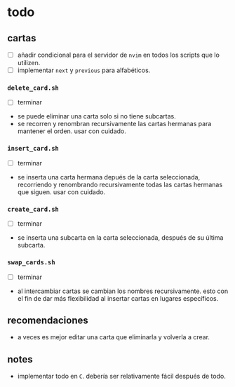 # todo

## cartas

- [ ] añadir condicional para el servidor de `nvim` en todos los scripts que lo utilizen.
- [ ] implementar `next` y `previous` para alfabéticos.

### `delete_card.sh`

- [ ] terminar
- se puede eliminar una carta solo si no tiene subcartas.
- se recorren y renombran recursivamente las cartas hermanas para mantener el orden. usar con cuidado.

### `insert_card.sh`

- [ ] terminar
- se inserta una carta hermana depués de la carta seleccionada, recorriendo y renombrando recursivamente todas las cartas hermanas que siguen. usar con cuidado.

### `create_card.sh`

- [ ] terminar
- se inserta una subcarta en la carta seleccionada, después de su última subcarta.

### `swap_cards.sh`

- [ ] terminar
- al intercambiar cartas se cambian los nombres recursivamente. esto con el fin de dar más flexibilidad al insertar cartas en lugares específicos.

## recomendaciones

- a veces es mejor editar una carta que eliminarla y volverla a crear.

## notes

- implementar todo en `C`. debería ser relativamente fácil después de todo.
